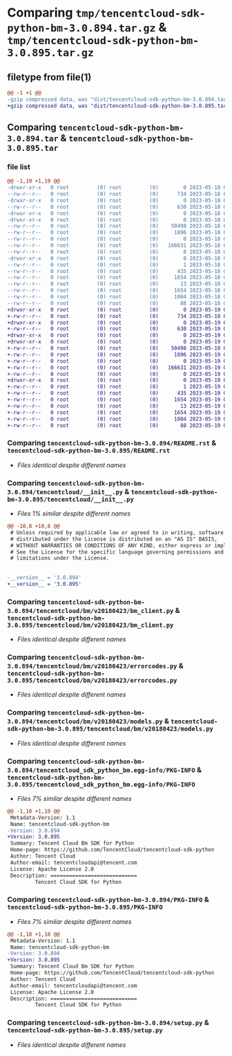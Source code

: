 # Comparing `tmp/tencentcloud-sdk-python-bm-3.0.894.tar.gz` & `tmp/tencentcloud-sdk-python-bm-3.0.895.tar.gz`

## filetype from file(1)

```diff
@@ -1 +1 @@
-gzip compressed data, was "dist/tencentcloud-sdk-python-bm-3.0.894.tar", last modified: Thu May 18 00:17:10 2023, max compression
+gzip compressed data, was "dist/tencentcloud-sdk-python-bm-3.0.895.tar", last modified: Fri May 19 02:43:02 2023, max compression
```

## Comparing `tencentcloud-sdk-python-bm-3.0.894.tar` & `tencentcloud-sdk-python-bm-3.0.895.tar`

### file list

```diff
@@ -1,19 +1,19 @@
-drwxr-xr-x   0 root         (0) root         (0)        0 2023-05-18 00:17:10.000000 tencentcloud-sdk-python-bm-3.0.894/
--rw-r--r--   0 root         (0) root         (0)      734 2023-05-18 00:17:10.000000 tencentcloud-sdk-python-bm-3.0.894/README.rst
-drwxr-xr-x   0 root         (0) root         (0)        0 2023-05-18 00:17:10.000000 tencentcloud-sdk-python-bm-3.0.894/tencentcloud/
--rw-r--r--   0 root         (0) root         (0)      630 2023-05-18 00:17:10.000000 tencentcloud-sdk-python-bm-3.0.894/tencentcloud/__init__.py
-drwxr-xr-x   0 root         (0) root         (0)        0 2023-05-18 00:17:10.000000 tencentcloud-sdk-python-bm-3.0.894/tencentcloud/bm/
-drwxr-xr-x   0 root         (0) root         (0)        0 2023-05-18 00:17:10.000000 tencentcloud-sdk-python-bm-3.0.894/tencentcloud/bm/v20180423/
--rw-r--r--   0 root         (0) root         (0)    50498 2023-05-18 00:17:10.000000 tencentcloud-sdk-python-bm-3.0.894/tencentcloud/bm/v20180423/bm_client.py
--rw-r--r--   0 root         (0) root         (0)     1896 2023-05-18 00:17:10.000000 tencentcloud-sdk-python-bm-3.0.894/tencentcloud/bm/v20180423/errorcodes.py
--rw-r--r--   0 root         (0) root         (0)        0 2023-05-18 00:17:10.000000 tencentcloud-sdk-python-bm-3.0.894/tencentcloud/bm/v20180423/__init__.py
--rw-r--r--   0 root         (0) root         (0)   166631 2023-05-18 00:17:10.000000 tencentcloud-sdk-python-bm-3.0.894/tencentcloud/bm/v20180423/models.py
--rw-r--r--   0 root         (0) root         (0)        0 2023-05-18 00:17:10.000000 tencentcloud-sdk-python-bm-3.0.894/tencentcloud/bm/__init__.py
-drwxr-xr-x   0 root         (0) root         (0)        0 2023-05-18 00:17:10.000000 tencentcloud-sdk-python-bm-3.0.894/tencentcloud_sdk_python_bm.egg-info/
--rw-r--r--   0 root         (0) root         (0)        1 2023-05-18 00:17:10.000000 tencentcloud-sdk-python-bm-3.0.894/tencentcloud_sdk_python_bm.egg-info/dependency_links.txt
--rw-r--r--   0 root         (0) root         (0)      435 2023-05-18 00:17:10.000000 tencentcloud-sdk-python-bm-3.0.894/tencentcloud_sdk_python_bm.egg-info/SOURCES.txt
--rw-r--r--   0 root         (0) root         (0)     1654 2023-05-18 00:17:10.000000 tencentcloud-sdk-python-bm-3.0.894/tencentcloud_sdk_python_bm.egg-info/PKG-INFO
--rw-r--r--   0 root         (0) root         (0)       13 2023-05-18 00:17:10.000000 tencentcloud-sdk-python-bm-3.0.894/tencentcloud_sdk_python_bm.egg-info/top_level.txt
--rw-r--r--   0 root         (0) root         (0)     1654 2023-05-18 00:17:10.000000 tencentcloud-sdk-python-bm-3.0.894/PKG-INFO
--rw-r--r--   0 root         (0) root         (0)     1004 2023-05-18 00:17:10.000000 tencentcloud-sdk-python-bm-3.0.894/setup.py
--rw-r--r--   0 root         (0) root         (0)       88 2023-05-18 00:17:10.000000 tencentcloud-sdk-python-bm-3.0.894/setup.cfg
+drwxr-xr-x   0 root         (0) root         (0)        0 2023-05-19 02:43:02.000000 tencentcloud-sdk-python-bm-3.0.895/
+-rw-r--r--   0 root         (0) root         (0)      734 2023-05-19 02:43:01.000000 tencentcloud-sdk-python-bm-3.0.895/README.rst
+drwxr-xr-x   0 root         (0) root         (0)        0 2023-05-19 02:43:02.000000 tencentcloud-sdk-python-bm-3.0.895/tencentcloud/
+-rw-r--r--   0 root         (0) root         (0)      630 2023-05-19 02:43:01.000000 tencentcloud-sdk-python-bm-3.0.895/tencentcloud/__init__.py
+drwxr-xr-x   0 root         (0) root         (0)        0 2023-05-19 02:43:02.000000 tencentcloud-sdk-python-bm-3.0.895/tencentcloud/bm/
+drwxr-xr-x   0 root         (0) root         (0)        0 2023-05-19 02:43:02.000000 tencentcloud-sdk-python-bm-3.0.895/tencentcloud/bm/v20180423/
+-rw-r--r--   0 root         (0) root         (0)    50498 2023-05-19 02:43:01.000000 tencentcloud-sdk-python-bm-3.0.895/tencentcloud/bm/v20180423/bm_client.py
+-rw-r--r--   0 root         (0) root         (0)     1896 2023-05-19 02:43:01.000000 tencentcloud-sdk-python-bm-3.0.895/tencentcloud/bm/v20180423/errorcodes.py
+-rw-r--r--   0 root         (0) root         (0)        0 2023-05-19 02:43:01.000000 tencentcloud-sdk-python-bm-3.0.895/tencentcloud/bm/v20180423/__init__.py
+-rw-r--r--   0 root         (0) root         (0)   166631 2023-05-19 02:43:01.000000 tencentcloud-sdk-python-bm-3.0.895/tencentcloud/bm/v20180423/models.py
+-rw-r--r--   0 root         (0) root         (0)        0 2023-05-19 02:43:01.000000 tencentcloud-sdk-python-bm-3.0.895/tencentcloud/bm/__init__.py
+drwxr-xr-x   0 root         (0) root         (0)        0 2023-05-19 02:43:02.000000 tencentcloud-sdk-python-bm-3.0.895/tencentcloud_sdk_python_bm.egg-info/
+-rw-r--r--   0 root         (0) root         (0)        1 2023-05-19 02:43:02.000000 tencentcloud-sdk-python-bm-3.0.895/tencentcloud_sdk_python_bm.egg-info/dependency_links.txt
+-rw-r--r--   0 root         (0) root         (0)      435 2023-05-19 02:43:02.000000 tencentcloud-sdk-python-bm-3.0.895/tencentcloud_sdk_python_bm.egg-info/SOURCES.txt
+-rw-r--r--   0 root         (0) root         (0)     1654 2023-05-19 02:43:02.000000 tencentcloud-sdk-python-bm-3.0.895/tencentcloud_sdk_python_bm.egg-info/PKG-INFO
+-rw-r--r--   0 root         (0) root         (0)       13 2023-05-19 02:43:02.000000 tencentcloud-sdk-python-bm-3.0.895/tencentcloud_sdk_python_bm.egg-info/top_level.txt
+-rw-r--r--   0 root         (0) root         (0)     1654 2023-05-19 02:43:02.000000 tencentcloud-sdk-python-bm-3.0.895/PKG-INFO
+-rw-r--r--   0 root         (0) root         (0)     1004 2023-05-19 02:43:01.000000 tencentcloud-sdk-python-bm-3.0.895/setup.py
+-rw-r--r--   0 root         (0) root         (0)       88 2023-05-19 02:43:02.000000 tencentcloud-sdk-python-bm-3.0.895/setup.cfg
```

### Comparing `tencentcloud-sdk-python-bm-3.0.894/README.rst` & `tencentcloud-sdk-python-bm-3.0.895/README.rst`

 * *Files identical despite different names*

### Comparing `tencentcloud-sdk-python-bm-3.0.894/tencentcloud/__init__.py` & `tencentcloud-sdk-python-bm-3.0.895/tencentcloud/__init__.py`

 * *Files 1% similar despite different names*

```diff
@@ -10,8 +10,8 @@
 # Unless required by applicable law or agreed to in writing, software
 # distributed under the License is distributed on an "AS IS" BASIS,
 # WITHOUT WARRANTIES OR CONDITIONS OF ANY KIND, either express or implied.
 # See the License for the specific language governing permissions and
 # limitations under the License.
 
 
-__version__ = '3.0.894'
+__version__ = '3.0.895'
```

### Comparing `tencentcloud-sdk-python-bm-3.0.894/tencentcloud/bm/v20180423/bm_client.py` & `tencentcloud-sdk-python-bm-3.0.895/tencentcloud/bm/v20180423/bm_client.py`

 * *Files identical despite different names*

### Comparing `tencentcloud-sdk-python-bm-3.0.894/tencentcloud/bm/v20180423/errorcodes.py` & `tencentcloud-sdk-python-bm-3.0.895/tencentcloud/bm/v20180423/errorcodes.py`

 * *Files identical despite different names*

### Comparing `tencentcloud-sdk-python-bm-3.0.894/tencentcloud/bm/v20180423/models.py` & `tencentcloud-sdk-python-bm-3.0.895/tencentcloud/bm/v20180423/models.py`

 * *Files identical despite different names*

### Comparing `tencentcloud-sdk-python-bm-3.0.894/tencentcloud_sdk_python_bm.egg-info/PKG-INFO` & `tencentcloud-sdk-python-bm-3.0.895/tencentcloud_sdk_python_bm.egg-info/PKG-INFO`

 * *Files 7% similar despite different names*

```diff
@@ -1,10 +1,10 @@
 Metadata-Version: 1.1
 Name: tencentcloud-sdk-python-bm
-Version: 3.0.894
+Version: 3.0.895
 Summary: Tencent Cloud Bm SDK for Python
 Home-page: https://github.com/TencentCloud/tencentcloud-sdk-python
 Author: Tencent Cloud
 Author-email: tencentcloudapi@tencent.com
 License: Apache License 2.0
 Description: ============================
         Tencent Cloud SDK for Python
```

### Comparing `tencentcloud-sdk-python-bm-3.0.894/PKG-INFO` & `tencentcloud-sdk-python-bm-3.0.895/PKG-INFO`

 * *Files 7% similar despite different names*

```diff
@@ -1,10 +1,10 @@
 Metadata-Version: 1.1
 Name: tencentcloud-sdk-python-bm
-Version: 3.0.894
+Version: 3.0.895
 Summary: Tencent Cloud Bm SDK for Python
 Home-page: https://github.com/TencentCloud/tencentcloud-sdk-python
 Author: Tencent Cloud
 Author-email: tencentcloudapi@tencent.com
 License: Apache License 2.0
 Description: ============================
         Tencent Cloud SDK for Python
```

### Comparing `tencentcloud-sdk-python-bm-3.0.894/setup.py` & `tencentcloud-sdk-python-bm-3.0.895/setup.py`

 * *Files identical despite different names*

